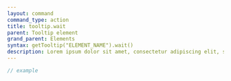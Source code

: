 ```yaml
---
layout: command
command_type: action
title: tooltip.wait
parent: Tooltip element
grand_parent: Elements
syntax: getTooltip("ELEMENT_NAME").wait()
description: Lorem ipsum dolor sit amet, consectetur adipiscing elit, sed do eiusmod tempor incididunt ut labore et dolore magna aliqua. Ut enim ad minim veniam, quis nostrud exercitation ullamco laboris nisi ut aliquip ex ea commodo consequat.
---
```


```javascript
// example
```